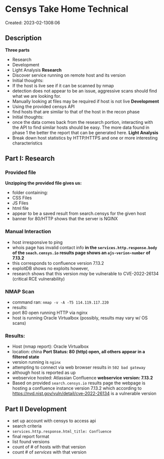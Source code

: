 # Censys Take Home Technical
Created: 2023-02-1308:06

## Description
**Three parts**
- Research
- Development
- Light Analysis
**Research**
- Discover service running on remote host and its version
- Initial thoughts:
- If the host is live see if it can be scanned by nmap
- detection does not appear to be an issue, aggressive scans should find what we are looking for.
- Manually looking at files may be required if host is not live
**Development**
- Using the provided censys API
- find hosts that are similar to that of the host in the recon phase
- Initial thoughts:
- once the data comes back from the research portion, interacting with the API to find similar hosts should be easy. The more data found in phase 1 the better the report that can be generated here.
**Light Analysis**
- Break down host statistics by HTTP/HTTPS and one or more interesting characteristics

## Part I: Research
### Provided file
**Unzipping the provided file gives us:**
- folder containing:
- CSS Files
- JS Files
- html file
- appear to be a saved result from search.censys for the given host
- banner  for 80/HTTP shows that the server is NGINX
### Manual Interaction
- host irresponsive to ping
- whois page has invalid contact info
**in the `services.http.response.body` of the `seach.censys.io` results page shows an `ajs-verion-number` of 7.13.2**
- this corresponds to confluence version 7.13.2
- exploitDB shows no exploits however,
- research shows that this version _may_ be vulnerable to CVE-2022-26134 (critical RCE vulnerability)
### NMAP Scan
- command ran: `nmap -v -A -T5 114.119.117.220`
- results:
- port 80 open running HTTP via nginx
- host is running Oracle Virtualbox (possibly, results may vary w/ OS scans)

### Results:
- Host (nmap report): Oracle Virtualbox
- location: china
**Port Status: 80 (http) open, all others appear in a filtered state**
- version running is `nginx`
- attempting to connect via web browser results in `502 bad gateway`
- although host is reported as up
- webservice hosted:  Atlassian Confluence
**webservice version: 7.13.2**
- Based on provided `search.censys.io` results page the webpage is hosting a confluence instance version 7.13.2 which according to https://nvd.nist.gov/vuln/detail/cve-2022-26134 is a vulnerable version

## Part II Development
- set up account with censys to access api
- search criteria
- `services.http.response.html_title: Confluence`
- final report format
- list found versions
- count of # of hosts with that version
- count # of _services_ with that version
